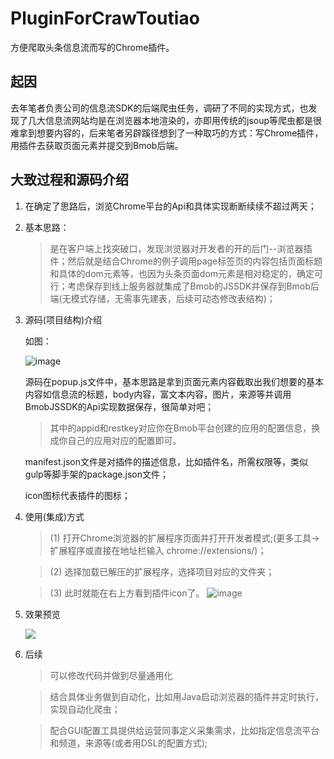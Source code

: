 # PluginForCrawToutiao
方便爬取头条信息流而写的Chrome插件。

## 起因

去年笔者负责公司的信息流SDK的后端爬虫任务，调研了不同的实现方式，也发现了几大信息流网站均是在浏览器本地渲染的，亦即用传统的jsoup等爬虫都是很难拿到想要内容的，后来笔者另辟蹊径想到了一种取巧的方式：写Chrome插件，用插件去获取页面元素并提交到Bmob后端。

## 大致过程和源码介绍

1. 在确定了思路后，浏览Chrome平台的Api和具体实现断断续续不超过两天；
2. 基本思路：
    > 是在客户端上找突破口，发现浏览器对开发者的开的后门--浏览器插件；然后就是结合Chrome的例子调用page标签页的内容包括页面标题和具体的dom元素等，也因为头条页面dom元素是相对稳定的，确定可行；考虑保存到线上服务器就集成了Bmob的JSSDK并保存到Bmob后端(无模式存储，无需事先建表，后续可动态修改表结构)；

3. 源码(项目结构)介绍

    如图：

    ![image](http://bmob-cdn-20286.b0.upaiyun.com/2018/06/29/98f563be407fecb480591348394d4b68.png)

    源码在popup.js文件中，基本思路是拿到页面元素内容截取出我们想要的基本内容如信息流的标题，body内容，富文本内容，图片，来源等并调用BmobJSSDK的Api实现数据保存，很简单对吧；
    > 其中的appid和restkey对应你在Bmob平台创建的应用的配置信息，换成你自己的应用对应的配置即可。

    manifest.json文件是对插件的描述信息，比如插件名，所需权限等，类似gulp等脚手架的package.json文件；

    icon图标代表插件的图标；


4. 使用(集成)方式
    > (1) 打开Chrome浏览器的扩展程序页面并打开开发者模式;(更多工具->扩展程序或直接在地址栏输入 chrome://extensions/)；

    > (2) 选择加载已解压的扩展程序，选择项目对应的文件夹；
    
    > (3) 此时就能在右上方看到插件icon了。
    ![image](http://bmob-cdn-20286.b0.upaiyun.com/2018/06/29/1352c8b64092fd25802be36107095f5a.png)
    

5. 效果预览

    
   <img src = "./preLook.gif"></img>

6. 后续
    > 可以修改代码并做到尽量通用化

    > 结合具体业务做到自动化，比如用Java启动浏览器的插件并定时执行，实现自动化爬虫；
    
    > 配合GUI配置工具提供给运营同事定义采集需求，比如指定信息流平台和频道，来源等(或者用DSL的配置方式);

